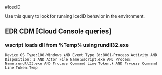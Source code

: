 #IcedID

Use this query to look for running IcedID behavior in the environment.

## EDR CDM [Cloud Console queries]

### wscript loads dll from %Temp% using rundll32.exe

```
Device OS Type:100-Windows AND Event Type Id:8001-Process Activity AND Disposition: 1 AND Actor File Name:wscript.exe AND Process Name:rundll32.exe AND Process Command Line Token:k AND Process Command Line Token:Temp
```

